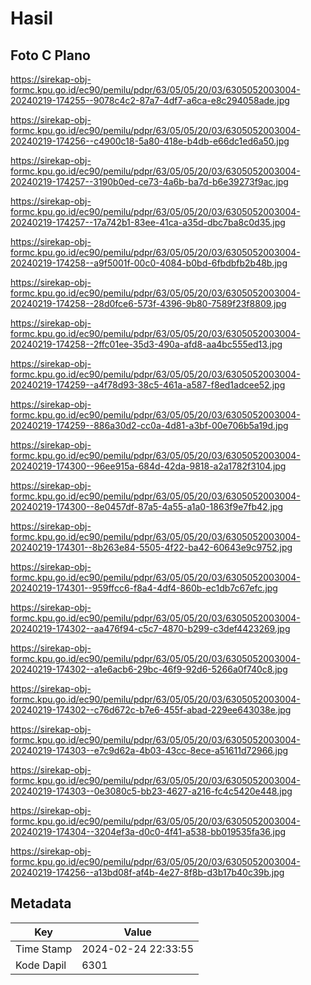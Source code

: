 # Hasil

## Foto C Plano

https://sirekap-obj-formc.kpu.go.id/ec90/pemilu/pdpr/63/05/05/20/03/6305052003004-20240219-174255--9078c4c2-87a7-4df7-a6ca-e8c294058ade.jpg

https://sirekap-obj-formc.kpu.go.id/ec90/pemilu/pdpr/63/05/05/20/03/6305052003004-20240219-174256--c4900c18-5a80-418e-b4db-e66dc1ed6a50.jpg

https://sirekap-obj-formc.kpu.go.id/ec90/pemilu/pdpr/63/05/05/20/03/6305052003004-20240219-174257--3190b0ed-ce73-4a6b-ba7d-b6e39273f9ac.jpg

https://sirekap-obj-formc.kpu.go.id/ec90/pemilu/pdpr/63/05/05/20/03/6305052003004-20240219-174257--17a742b1-83ee-41ca-a35d-dbc7ba8c0d35.jpg

https://sirekap-obj-formc.kpu.go.id/ec90/pemilu/pdpr/63/05/05/20/03/6305052003004-20240219-174258--a9f5001f-00c0-4084-b0bd-6fbdbfb2b48b.jpg

https://sirekap-obj-formc.kpu.go.id/ec90/pemilu/pdpr/63/05/05/20/03/6305052003004-20240219-174258--28d0fce6-573f-4396-9b80-7589f23f8809.jpg

https://sirekap-obj-formc.kpu.go.id/ec90/pemilu/pdpr/63/05/05/20/03/6305052003004-20240219-174258--2ffc01ee-35d3-490a-afd8-aa4bc555ed13.jpg

https://sirekap-obj-formc.kpu.go.id/ec90/pemilu/pdpr/63/05/05/20/03/6305052003004-20240219-174259--a4f78d93-38c5-461a-a587-f8ed1adcee52.jpg

https://sirekap-obj-formc.kpu.go.id/ec90/pemilu/pdpr/63/05/05/20/03/6305052003004-20240219-174259--886a30d2-cc0a-4d81-a3bf-00e706b5a19d.jpg

https://sirekap-obj-formc.kpu.go.id/ec90/pemilu/pdpr/63/05/05/20/03/6305052003004-20240219-174300--96ee915a-684d-42da-9818-a2a1782f3104.jpg

https://sirekap-obj-formc.kpu.go.id/ec90/pemilu/pdpr/63/05/05/20/03/6305052003004-20240219-174300--8e0457df-87a5-4a55-a1a0-1863f9e7fb42.jpg

https://sirekap-obj-formc.kpu.go.id/ec90/pemilu/pdpr/63/05/05/20/03/6305052003004-20240219-174301--8b263e84-5505-4f22-ba42-60643e9c9752.jpg

https://sirekap-obj-formc.kpu.go.id/ec90/pemilu/pdpr/63/05/05/20/03/6305052003004-20240219-174301--959ffcc6-f8a4-4df4-860b-ec1db7c67efc.jpg

https://sirekap-obj-formc.kpu.go.id/ec90/pemilu/pdpr/63/05/05/20/03/6305052003004-20240219-174302--aa476f94-c5c7-4870-b299-c3def4423269.jpg

https://sirekap-obj-formc.kpu.go.id/ec90/pemilu/pdpr/63/05/05/20/03/6305052003004-20240219-174302--a1e6acb6-29bc-46f9-92d6-5266a0f740c8.jpg

https://sirekap-obj-formc.kpu.go.id/ec90/pemilu/pdpr/63/05/05/20/03/6305052003004-20240219-174302--c76d672c-b7e6-455f-abad-229ee643038e.jpg

https://sirekap-obj-formc.kpu.go.id/ec90/pemilu/pdpr/63/05/05/20/03/6305052003004-20240219-174303--e7c9d62a-4b03-43cc-8ece-a51611d72966.jpg

https://sirekap-obj-formc.kpu.go.id/ec90/pemilu/pdpr/63/05/05/20/03/6305052003004-20240219-174303--0e3080c5-bb23-4627-a216-fc4c5420e448.jpg

https://sirekap-obj-formc.kpu.go.id/ec90/pemilu/pdpr/63/05/05/20/03/6305052003004-20240219-174304--3204ef3a-d0c0-4f41-a538-bb019535fa36.jpg

https://sirekap-obj-formc.kpu.go.id/ec90/pemilu/pdpr/63/05/05/20/03/6305052003004-20240219-174256--a13bd08f-af4b-4e27-8f8b-d3b17b40c39b.jpg


## Metadata

| Key        | Value               |
| ---------- | ------------------- |
| Time Stamp | 2024-02-24 22:33:55 |
| Kode Dapil | 6301                |



